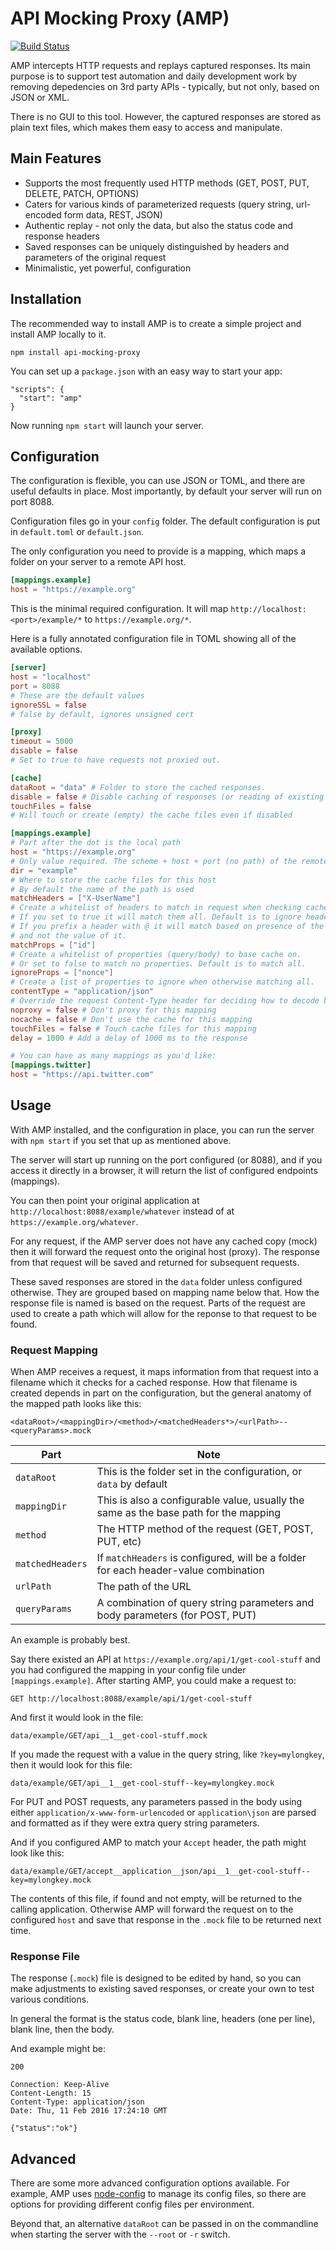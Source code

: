 # API Mocking Proxy (AMP)

[![Build Status](https://travis-ci.org/colinbate/api-mocking-proxy.svg?branch=master)](https://travis-ci.org/colinbate/api-mocking-proxy)

AMP intercepts HTTP requests and replays captured responses. Its main purpose is to support test automation and daily development work by removing depedencies on 3rd party APIs - typically, but not only, based on JSON or XML.

There is no GUI to this tool. However, the captured responses are stored as plain text files, which makes them easy to access and manipulate.

## Main Features

* Supports the most frequently used HTTP methods (GET, POST, PUT, DELETE, PATCH, OPTIONS)
* Caters for various kinds of parameterized requests (query string, url-encoded form data, REST, JSON)
* Authentic replay - not only the data, but also the status code and response headers
* Saved responses can be uniquely distinguished by headers and parameters of the original request
* Minimalistic, yet powerful, configuration

## Installation

The recommended way to install AMP is to create a simple project and install AMP locally to it.

```
npm install api-mocking-proxy
```

You can set up a `package.json` with an easy way to start your app:

```
"scripts": {
  "start": "amp"
}
```

Now running `npm start` will launch your server.

## Configuration

The configuration is flexible, you can use JSON or TOML, and there are useful defaults in place. Most importantly, by default your server will run on port 8088.

Configuration files go in your `config` folder. The default configuration is put in `default.toml` or `default.json`.

The only configuration you need to provide is a mapping, which maps a folder on your server to a remote API host.

```toml
[mappings.example]
host = "https://example.org"
```

This is the minimal required configuration. It will map `http://localhost:<port>/example/*` to `https://example.org/*`.


Here is a fully annotated configuration file in TOML showing all of the available options.

```toml
[server]
host = "localhost"
port = 8088
# These are the default values
ignoreSSL = false
# false by default, ignores unsigned cert

[proxy]
timeout = 5000
disable = false
# Set to true to have requests not proxied out.

[cache]
dataRoot = "data" # Folder to store the cached responses.
disable = false # Disable caching of responses (or reading of existing cache).
touchFiles = false
# Will touch or create (empty) the cache files even if disabled

[mappings.example]
# Part after the dot is the local path
host = "https://example.org"
# Only value required. The scheme + host + port (no path) of the remote host
dir = "example"
# Where to store the cache files for this host
# By default the name of the path is used
matchHeaders = ["X-UserName"]
# Create a whitelist of headers to match in request when checking cache
# If you set to true it will match them all. Default is to ignore headers.
# If you prefix a header with @ it will match based on presence of the header
# and not the value of it.
matchProps = ["id"]
# Create a whitelist of properties (query/body) to base cache on.
# Or set to false to match no properties. Default is to match all.
ignoreProps = ["nonce"]
# Create a list of properties to ignore when otherwise matching all.
contentType = "application/json"
# Override the request Content-Type header for deciding how to decode body
noproxy = false # Don't proxy for this mapping
nocache = false # Don't use the cache for this mapping
touchFiles = false # Touch cache files for this mapping
delay = 1000 # Add a delay of 1000 ms to the response

# You can have as many mappings as you'd like:
[mappings.twitter]
host = "https://api.twitter.com"
```

## Usage

With AMP installed, and the configuration in place, you can run the server with `npm start` if you set that up as mentioned above.

The server will start up running on the port configured (or 8088), and if you access it directly in a browser, it will return the list of configured endpoints (mappings).

You can then point your original application at `http://localhost:8088/example/whatever` instead of at `https://example.org/whatever`.

For any request, if the AMP server does not have any cached copy (mock) then it will forward the request onto the original host (proxy). The response from that request will be saved and returned for subsequent requests.

These saved responses are stored in the `data` folder unless configured otherwise. They are grouped based on mapping name below that. How the response file is named is based on the request. Parts of the request are used to create a path which will allow for the reponse to that request to be found.

### Request Mapping

When AMP receives a request, it maps information from that request into a filename which it checks for a cached response. How that filename is created depends in part on the configuration, but the general anatomy of the mapped path looks like this:

```
<dataRoot>/<mappingDir>/<method>/<matchedHeaders*>/<urlPath>--<queryParams>.mock
```

| Part             | Note                                                                                 |
|------------------|--------------------------------------------------------------------------------------|
| `dataRoot`       | This is the folder set in the configuration, or `data` by default                    |
| `mappingDir`     | This is also a configurable value, usually the same as the base path for the mapping |
| `method`         | The HTTP method of the request (GET, POST, PUT, etc)                                 |
| `matchedHeaders` | If `matchHeaders` is configured, will be a folder for each header-value combination  |
| `urlPath`        | The path of the URL                                                                  |
| `queryParams`    | A combination of query string parameters and body parameters (for POST, PUT)         |

An example is probably best.

Say there existed an API at `https://example.org/api/1/get-cool-stuff` and you had configured the mapping in your config file under `[mappings.example]`. After starting AMP, you could make a request to:

```
GET http://localhost:8088/example/api/1/get-cool-stuff
```

And first it would look in the file:

```
data/example/GET/api__1__get-cool-stuff.mock
```

If you made the request with a value in the query string, like `?key=mylongkey`, then it would look for this file:

```
data/example/GET/api__1__get-cool-stuff--key=mylongkey.mock
```

For PUT and POST requests, any parameters passed in the body using either `application/x-www-form-urlencoded` or `application\json` are parsed and formatted as if they were extra query string parameters.

And if you configured AMP to match your `Accept` header, the path might look like this:

```
data/example/GET/accept__application__json/api__1__get-cool-stuff--key=mylongkey.mock
```

The contents of this file, if found and not empty, will be returned to the calling application. Otherwise AMP will forward the request on to the configured `host` and save that response in the `.mock` file to be returned next time.

### Response File

The response (`.mock`) file is designed to be edited by hand, so you can make adjustments to existing saved responses, or create your own to test various conditions.

In general the format is the status code, blank line, headers (one per line), blank line, then the body.

And example might be:

```
200

Connection: Keep-Alive
Content-Length: 15
Content-Type: application/json
Date: Thu, 11 Feb 2016 17:24:10 GMT

{"status":"ok"}
```

## Advanced

There are some more advanced configuration options available. For example, AMP uses [node-config][nc] to manage its config files, so there are options for providing different config files per environment.

Beyond that, an alternative `dataRoot` can be passed in on the commandline when starting the server with the `--root` or `-r` switch.

[nc]: https://github.com/lorenwest/node-config

